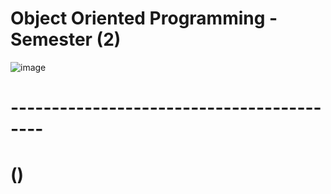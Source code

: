 # Object Oriented Programming - Semester (2)

![image](https://github.com/Hvlikk/OOP---Sem-2-/assets/42078480/1a9d9db6-1e40-491c-8dd6-4ae5d2658b70)

# ------------------------------------------
# ()
